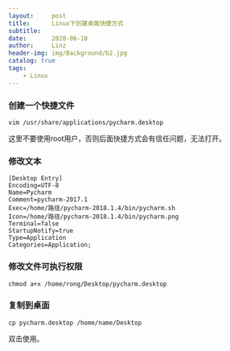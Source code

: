 ```yaml
---
layout:     post
title:      Linux下创建桌面快捷方式
subtitle:   
date:       2020-06-10
author:     Linz
header-img: img/Background/b2.jpg
catalog: true
tags:
    - Linux
---
```



### 创建一个快捷文件

``` text
vim /usr/share/applications/pycharm.desktop 
``` 
这里不要使用root用户，否则后面快捷方式会有信任问题，无法打开。

### 修改文本
``` text
[Desktop Entry]
Encoding=UTF-8
Name=Pycharm
Comment=pycharm-2017.1
Exec=/home/路径/pycharm-2018.1.4/bin/pycharm.sh
Icon=/home/路径/pycharm-2018.1.4/bin/pycharm.png
Terminal=false
StartupNotify=true
Type=Application
Categories=Application;
```


### 修改文件可执行权限

``` text
chmod a+x /home/rong/Desktop/pycharm.desktop
``` 

### 复制到桌面
``` text
cp pycharm.desktop /home/name/Desktop
``` 
双击使用。
